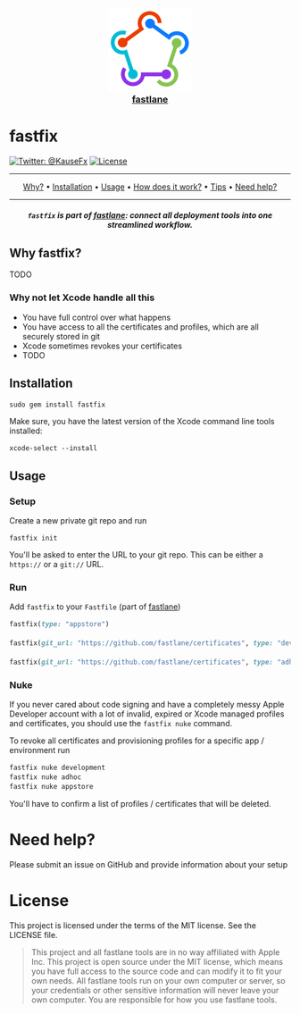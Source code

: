 <h3 align="center">
  <a href="https://github.com/fastlane/fastlane">
    <img src="assets/fastlane.png" width="150" />
    <br />
    fastlane
  </a>
</h3>


fastfix
============

[![Twitter: @KauseFx](https://img.shields.io/badge/contact-@KrauseFx-blue.svg?style=flat)](https://twitter.com/KrauseFx)
[![License](https://img.shields.io/badge/license-MIT-green.svg?style=flat)](https://github.com/fastlane/fastfix/blob/master/LICENSE)

-------
<p align="center">
    <a href="#why">Why?</a> &bull; 
    <a href="#installation">Installation</a> &bull; 
    <a href="#usage">Usage</a> &bull; 
    <a href="#how-does-it-work">How does it work?</a> &bull; 
    <a href="#tips">Tips</a> &bull; 
    <a href="#need-help">Need help?</a>
</p>

-------

<h5 align="center"><code>fastfix</code> is part of <a href="https://fastlane.tools">fastlane</a>: connect all deployment tools into one streamlined workflow.</h5>

## Why fastfix?

TODO

### Why not let Xcode handle all this

- You have full control over what happens
- You have access to all the certificates and profiles, which are all securely stored in git
- Xcode sometimes revokes your certificates
- TODO

## Installation

```
sudo gem install fastfix
```

Make sure, you have the latest version of the Xcode command line tools installed:

    xcode-select --install

## Usage

### Setup

Create a new private git repo and run

```
fastfix init
```

You'll be asked to enter the URL to your git repo. This can be either a `https://` or a `git://` URL. 

### Run

Add `fastfix` to your `Fastfile` (part of [fastlane](https://fastlane.tools))

```ruby
fastfix(type: "appstore")

fastfix(git_url: "https://github.com/fastlane/certificates", type: "development")

fastfix(git_url: "https://github.com/fastlane/certificates", type: "adhoc", app_identifier: "tools.fastlane.app")
```

### Nuke

If you never cared about code signing and have a completely messy Apple Developer account with a lot of invalid, expired or Xcode managed profiles and certificates, you should use the `fastfix nuke` command.

To revoke all certificates and provisioning profiles for a specific app / environment run

```sh
fastfix nuke development
fastfix nuke adhoc
fastfix nuke appstore
```

You'll have to confirm a list of profiles / certificates that will be deleted.

# Need help?
Please submit an issue on GitHub and provide information about your setup

# License
This project is licensed under the terms of the MIT license. See the LICENSE file.

> This project and all fastlane tools are in no way affiliated with Apple Inc. This project is open source under the MIT license, which means you have full access to the source code and can modify it to fit your own needs. All fastlane tools run on your own computer or server, so your credentials or other sensitive information will never leave your own computer. You are responsible for how you use fastlane tools.
